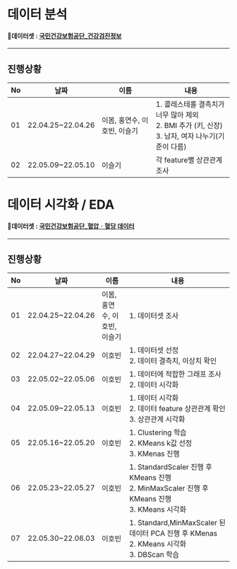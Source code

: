 # 데이터 분석

#### 📑데이터셋 : [국민건강보험공단_건강검진정보](https://www.data.go.kr/data/15007122/fileData.do)

---
## 진행상황

|No|날짜|이름|내용|
|---|---|---|---|
|01|22.04.25~22.04.26|이봄, 홍연수, 이호빈, 이슬기|1. 콜레스테롤 결측치가 너무 많아 제외 </br> 2. BMI 추가 (키, 신장) </br> 3. 남자, 여자 나누기(기준이 다름)|
|02|22.05.09~22.05.10|이슬기|각 feature별 상관관계 조사|

# 데이터 시각화 / EDA

#### 📑데이터셋 : [국민건강보험공단_혈압ㆍ혈당 데이터](https://www.data.go.kr/data/15095105/fileData.do)

---
## 진행상황

|No|날짜|이름|내용|
|---|---|---|---|
|01|22.04.25~22.04.26|이봄, 홍연수, 이호빈, 이슬기|1. 데이터셋 조사 </br>|
|02|22.04.27~22.04.29|이호빈|1. 데이터셋 선정 </br> 2. 데이터 결측치, 이상치 확인  </br>|
|03|22.05.02~22.05.06|이호빈|1. 데이터에 적합한 그래프 조사 </br> 2. 데이터 시각화|
|04|22.05.09~22.05.13|이호빈|1. 데이터 시각화 </br> 2. 데이터 feature 상관관계 확인 </br> 3. 상관관계 시각화|
|05|22.05.16~22.05.20|이호빈|1. Clustering 학습  </br> 2. KMeans k값 선정 </br> 3. KMenas 진행 |
|06|22.05.23~22.05.27|이호빈|1. StandardScaler 진행 후 KMeans 진행 </br> 2. MinMaxScaler 진행 후 KMeans 진행  </br>3. KMeans 시각화
|07|22.05.30~22.06.03|이호빈|1. Standard,MinMaxScaler 된 데이터 PCA 진행 후 KMenas </br> 2. KMeans 시각화 </br> 3. DBScan 학습 
